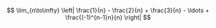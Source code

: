 $$ \lim_{n\to\infty} \left| \frac{1}{n} - \frac{2}{n} + \frac{3}{n} - \ldots + \frac{(-1)^{n-1}n}{n} \right| $$